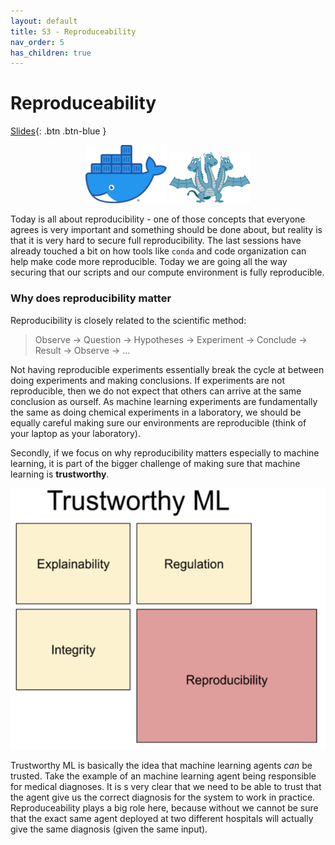 ```yaml
---
layout: default
title: S3 - Reproduceability
nav_order: 5
has_children: true
---
```


# Reproduceability

[Slides](../slides/Reproduceability.pdf){: .btn .btn-blue }

<p align="center">
  <img src="../figures/icons/docker.png" width="130"> 
  <img src="../figures/icons/hydra.png" width="130"> 
</p>

Today is all about reproducibility - one of those concepts that everyone agrees is very important and something should 
be done about, but reality is that it is very hard to secure full reproducibility. The last sessions have already 
touched a bit on how tools like `conda` and code organization can help make code more reproducible. Today we are going 
all the way securing that our scripts and our compute environment is fully reproducible. 

### Why does reproducibility matter
Reproducibility is closely related to the scientific method: 

> Observe -> Question -> Hypotheses -> Experiment -> Conclude -> Result -> Observe -> ...

Not having reproducible experiments essentially break the cycle at between doing experiments and making conclusions. 
If experiments are not reproducible, then we do not expect that others can arrive at the same conclusion as ourself. 
As machine learning experiments are fundamentally the same as doing chemical experiments in a laboratory, we should be 
equally careful making sure our environments are reproducible (think of your laptop as your laboratory).

Secondly, if we focus on why reproducibility matters especially to machine learning, it is part of the bigger challenge 
of making sure that machine learning is **trustworthy**.

<p align="center">
   <img src="../figures/trustworthy_ml.png" width="600" title="All credit to https://towardsdatascience.com/reproducible-machine-learning-cf1841606805">
</p>

Trustworthy ML is basically the idea that machine learning agents *can* be trusted. Take the example of an machine 
learning agent being responsible for medical diagnoses. It is s very clear that we need to be able to trust that the 
agent give us the correct diagnosis for the system to work in practice. Reproduceability plays a big role here, 
because without we cannot be sure that the exact same agent deployed at two different hospitals will actually give 
the same diagnosis (given the same input).
